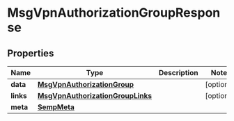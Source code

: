 
# MsgVpnAuthorizationGroupResponse

## Properties
Name | Type | Description | Notes
------------ | ------------- | ------------- | -------------
**data** | [**MsgVpnAuthorizationGroup**](MsgVpnAuthorizationGroup.md) |  |  [optional]
**links** | [**MsgVpnAuthorizationGroupLinks**](MsgVpnAuthorizationGroupLinks.md) |  |  [optional]
**meta** | [**SempMeta**](SempMeta.md) |  | 



